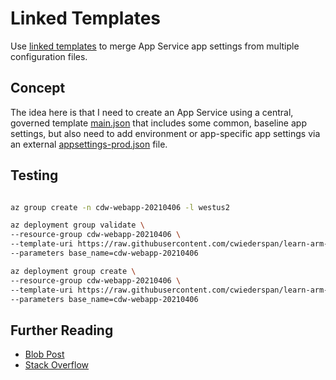 # Linked Templates

Use [linked templates](https://docs.microsoft.com/en-us/azure/azure-resource-manager/templates/linked-templates?tabs=azure-powershell#linked-template) 
to merge App Service app settings from multiple configuration files.

## Concept

The idea here is that I need to create an App Service using a central, governed template [main.json](main.json) that includes
some common, baseline app settings, but also need to add environment or app-specific app settings via an external
[appsettings-prod.json](appsettings-prod.json) file.

## Testing

```bash

az group create -n cdw-webapp-20210406 -l westus2

az deployment group validate \
--resource-group cdw-webapp-20210406 \
--template-uri https://raw.githubusercontent.com/cwiederspan/learn-arm-templates/master/templates/main.json \
--parameters base_name=cdw-webapp-20210406

az deployment group create \
--resource-group cdw-webapp-20210406 \
--template-uri https://raw.githubusercontent.com/cwiederspan/learn-arm-templates/master/templates/main.json \
--parameters base_name=cdw-webapp-20210406

```

## Further Reading

* [Blob Post](https://kalcik.net/2019/11/21/merge-azure-app-service-app-settings-in-arm-template/)
* [Stack Overflow](https://stackoverflow.com/questions/51392382/arm-template-concatenate-objects)
